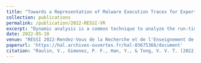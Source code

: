 ```yaml
---
title: "Towards a Representation of Malware Execution Traces for Experts and Machine Learning"
collection: publications
permalink: /publication/2022-RESSI-VR
excerpt: "Dynamic analysis is a common technique to analyze the run-time behavior of software and identify malware (malicious software). Execution traces typically contain the list of system calls with their parameters, the list of accessed files, etc. Several representations have been proposed to organize these data better and help both human experts and automated tools analyze them effectively. This paper reviews these representations and identifies four research problems that the first author plans to investigate during his Ph.D."
date: 2022-05-10
venue: "RESSI 2022-Rendez-Vous de la Recherche et de l'Enseignement de la Sécurité des Systèmes d'Information"
paperurl: 'https://hal.archives-ouvertes.fr/hal-03675366/document'
citation: "Raulin, V., Gimenez, P. F., Han, Y., & Tong, V. V. T. (2022). Towards a Representation of Malware Execution Traces for Experts and Machine Learning. RESSI 2022-Rendez-Vous de la Recherche et de l'Enseignement de la Sécurité des Systèmes d'Information."
---
```

